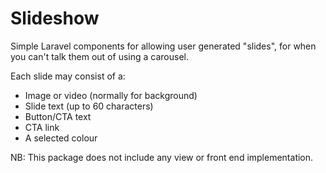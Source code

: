# Slideshow

Simple Laravel components for allowing user generated "slides", for when you can't talk them out of using a carousel.

Each slide may consist of a:
* Image or video (normally for background)
* Slide text (up to 60 characters)
* Button/CTA text
* CTA link
* A selected colour

NB: This package does not include any view or front end implementation.
